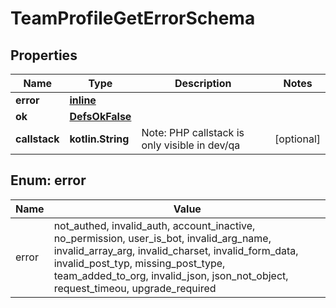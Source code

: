 
# TeamProfileGetErrorSchema

## Properties
Name | Type | Description | Notes
------------ | ------------- | ------------- | -------------
**error** | [**inline**](#Error) |  | 
**ok** | [**DefsOkFalse**](DefsOkFalse.md) |  | 
**callstack** | **kotlin.String** | Note: PHP callstack is only visible in dev/qa |  [optional]


<a name="Error"></a>
## Enum: error
Name | Value
---- | -----
error | not_authed, invalid_auth, account_inactive, no_permission, user_is_bot, invalid_arg_name, invalid_array_arg, invalid_charset, invalid_form_data, invalid_post_typ, missing_post_type, team_added_to_org, invalid_json, json_not_object, request_timeou, upgrade_required



